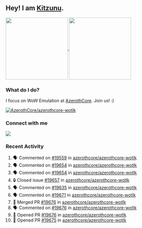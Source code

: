 ## Hey! I am [Kitzunu](https://Github.com/Kitzunu).

<!--
[![Kitzunu's Github stats](https://github-readme-stats.vercel.app/api?username=kitzunu&theme=github_dark&show_icons=true&number_format=long)](https://github.com/Kitzunu)

[![Kitzunu's Language stats](https://github-readme-stats.vercel.app/api/top-langs/?username=Kitzunu&layout=donut&theme=github_dark)](https://github.com/Kitzunu)
-->

<a href="https://github.com/Kitzunu">
  <img height=200 align="center" src="https://github-readme-stats.vercel.app/api?username=kitzunu&theme=github_dark&show_icons=true&number_format=long" />
</a>
<a href="https://github.com/Kitzunu">
  <img height=200 align="center" src="https://github-readme-stats.vercel.app/api/top-langs/?username=Kitzunu&layout=donut&theme=github_dark" />
</a>

### What do I do?

I focus on WoW Emulation at [AzerothCore](https://github.com/AzerothCore). Join us! :)

[![AzerothCore/azerothcore-wotlk](https://github-readme-stats.vercel.app/api/pin/?username=AzerothCore&repo=azerothcore-wotlk&theme=github_dark&show_owner=true)](https://github.com/azerothcore/azerothcore-wotlk)

### Connect with me
[![](https://img.shields.io/badge/AzerothCore%20Discord-Connect%20with%20me!-green)](https://discord.com/invite/gkt4y2x)

### Recent Activity

<!--START_SECTION:activity-->
1. 🗣 Commented on [#19559](https://github.com/azerothcore/azerothcore-wotlk/issues/19559#issuecomment-2299737288) in [azerothcore/azerothcore-wotlk](https://github.com/azerothcore/azerothcore-wotlk)
2. 🗣 Commented on [#19654](https://github.com/azerothcore/azerothcore-wotlk/issues/19654#issuecomment-2298197522) in [azerothcore/azerothcore-wotlk](https://github.com/azerothcore/azerothcore-wotlk)
3. 🗣 Commented on [#19654](https://github.com/azerothcore/azerothcore-wotlk/issues/19654#issuecomment-2298151264) in [azerothcore/azerothcore-wotlk](https://github.com/azerothcore/azerothcore-wotlk)
4. 🔒 Closed issue [#19657](https://github.com/azerothcore/azerothcore-wotlk/issues/19657) in [azerothcore/azerothcore-wotlk](https://github.com/azerothcore/azerothcore-wotlk)
5. 🗣 Commented on [#19635](https://github.com/azerothcore/azerothcore-wotlk/issues/19635#issuecomment-2297142101) in [azerothcore/azerothcore-wotlk](https://github.com/azerothcore/azerothcore-wotlk)
6. 🗣 Commented on [#19671](https://github.com/azerothcore/azerothcore-wotlk/pull/19671#issuecomment-2297131990) in [azerothcore/azerothcore-wotlk](https://github.com/azerothcore/azerothcore-wotlk)
7. 🎉 Merged PR [#19676](https://github.com/azerothcore/azerothcore-wotlk/pull/19676) in [azerothcore/azerothcore-wotlk](https://github.com/azerothcore/azerothcore-wotlk)
8. 🗣 Commented on [#19676](https://github.com/azerothcore/azerothcore-wotlk/pull/19676#issuecomment-2295308270) in [azerothcore/azerothcore-wotlk](https://github.com/azerothcore/azerothcore-wotlk)
9. 💪 Opened PR [#19676](https://github.com/azerothcore/azerothcore-wotlk/pull/19676) in [azerothcore/azerothcore-wotlk](https://github.com/azerothcore/azerothcore-wotlk)
10. 💪 Opened PR [#19675](https://github.com/azerothcore/azerothcore-wotlk/pull/19675) in [azerothcore/azerothcore-wotlk](https://github.com/azerothcore/azerothcore-wotlk)
<!--END_SECTION:activity-->
